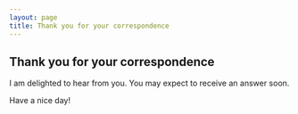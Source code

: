 ```yaml
---
layout: page
title: Thank you for your correspondence
---
```

## Thank you for your correspondence
I am  delighted to hear from you. You may expect to receive an answer soon.

Have a nice day!

